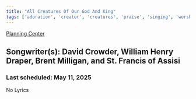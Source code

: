 ```yaml
---
title: "All Creatures Of Our God And King"
tags: ['adoration', 'creator', 'creatures', 'praise', 'singing', 'worship']
---
```


[Planning Center](https://services.planningcenteronline.com/songs/12501992)

## Songwriter(s): David Crowder, William Henry Draper, Brent Milligan, and St. Francis of Assisi
### Last scheduled: May 11, 2025          

No Lyrics

